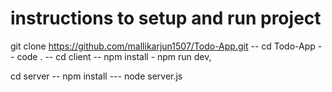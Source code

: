 # instructions to setup and run project

 git clone https://github.com/mallikarjun1507/Todo-App.git
 -- cd Todo-App -- code . -- cd client -- npm install - npm run dev,
 
 
 cd server -- npm install --- node server.js
